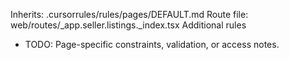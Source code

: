 Inherits: .cursorrules/rules/pages/DEFAULT.md
Route file: web/routes/_app.seller.listings._index.tsx
Additional rules
- TODO: Page-specific constraints, validation, or access notes.
